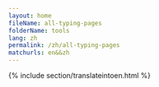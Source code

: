 ```yaml
---
layout: home
fileName: all-typing-pages
folderName: tools
lang: zh
permalink: /zh/all-typing-pages
matchurls: en&&zh
---
```

{% include section/translateintoen.html %}
